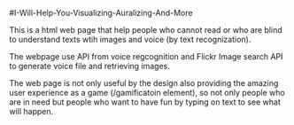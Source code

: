#I-Will-Help-You-Visualizing-Auralizing-And-More

This is a html web page that help people who cannot read or who are blind to understand texts wtih images and voice (by text recognization).

The webpage use API from voice regcognition and Flickr Image search API to generate voice file and retrieving images.

The web page is not only useful by the design also providing the amazing user experience as a game (/gamificatoin element), so not only people who are in need but people who want to have fun by typing on text to see what will happen.
